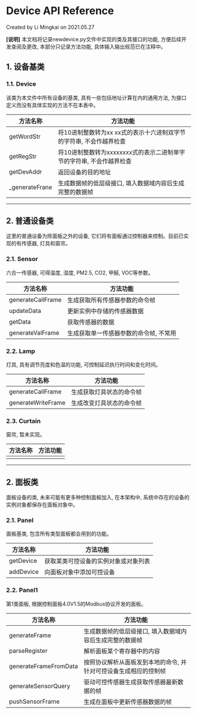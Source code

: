 # Device API Reference

Created by Li Mingkai on 2021.05.27

**[说明]** 本文档将记录newdevice.py文件中实现的类及其接口的功能, 方便后续开发查阅及更改, 本部分只记录方法功能, 具体输入输出规范已在注释中。

## 1. 设备基类

### 1.1. Device

该类为本文件中所有设备的基类, 具有一些包括地址计算在内的通用方法, 为接口定义而没有具体实现的方法不在本表中。

|方法名称|方法功能|
|-|-|
|getWordStr|将10进制整数转为xx xx式的表示十六进制双字节的字符串, 不会作越界检查|
|getRegStr|将10进制整数转为xxxxxxxx式的表示二进制单字节的字符串, 不会作越界检查|
|getDevAddr|返回设备的目的地址|
|_generateFrane|生成数据帧的低层级接口, 填入数据域内容后生成完整的数据帧|
---

## 2. 普通设备类

这里的普通设备为除面板之外的设备, 它们将有面板通过控制器来控制。目前已实现的有传感器, 灯具和窗帘。

### 2.1. Sensor

六合一传感器, 可得温度, 湿度, PM2.5, CO2, 甲醛, VOC等参数。

|方法名称|方法功能|
|-|-|
|generateCallFrame|生成获取所有传感器参数的命令帧|
|updateData|更新实例中存储的传感器数据|
|getData|获取传感器的数据|
|generateValFrame|生成获取单一传感器参数的命令帧, 不常用|

### 2.2. Lamp

灯具, 具有调节亮度和色温的功能, 可控制延迟执行时间和变化时间。

|方法名称|方法功能|
|-|-|
|generateCallFrame|生成获取灯具状态的命令帧|
|generateWriteFrame|生成改变灯具状态的命令帧|

### 2.3. Curtain

窗帘, 暂未实现。

|方法名称|方法功能|
|-|-|
|||
---

## 2. 面板类

面板设备的类, 未来可能有更多种控制面板加入, 在本架构中, 系统中存在的设备的实例对象都保存在面板对象中。

### 2.1. Panel

面板基类, 包含所有类型面板都会用到的功能。

|方法名称|方法功能|
|-|-|
|getDevice|获取某类可控设备的实例对象或对象列表|
|addDevice|向面板对象中添加可控设备|

### 2.2. Panel1

第1类面板, 根据控制面板4.0V1.5的Modbus协议开发的面板。

|方法名称|方法功能|
|-|-|
|generateFrame|生成数据帧的低层级接口, 填入数据域内容后生成完整的数据帧|
|parseRegister|解析面板某个寄存器中的内容|
|generateFrameFromData|按照协议解析从面板发到本地的命令, 并针对可控设备生成相应的控制帧|
|generateSensorQuery|驱动可控传感器生成获取传感器最新数据的帧|
|pushSensorFrame|生成在面板中更新传感器数据的帧|
